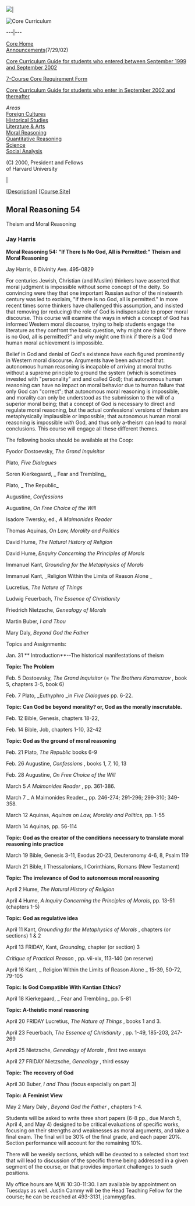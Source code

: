 ![](/~core/images/shield.gif)|

![Core Curriculum](/~core/images/core-curriculum-mr.gif)  
  
---|---  
  
[Core Home](/~core/index.html)  
[Announcements](/~core/announce.html)(7/29/02)  
  
[Core Curriculum Guide for students who entered between September 1999 and
September 2002](/~core/redbook.html)  
  
[7-Course Core Requirement Form](/~core/7course_form.html)  
  
[Core Curriculum Guide for students who enter in September 2002 and
thereafter](/~core/redbook_2002.html)  
  
_Areas_  
  [Foreign Cultures](/~core/areas/01-02/fc/index.html)  
  [Historical Studies](/~core/areas/01-02/hs/index.html)  
  [Literature & Arts](/~core/areas/01-02/la/index.html)  
  [Moral Reasoning](/~core/areas/01-02/mr/index.html)  
  [Quantitative Reasoning](/~core/areas/01-02/qr/index.html)  
  [Science](/~core/areas/01-02/sci/index.html)  
  [Social Analysis](/~core/areas/01-02/sa/index.html)  

(C) 2000, President and Fellows  
of Harvard University

|  

[[Description](/~core/descriptions/00-01/mr/index.html#mr54)] [[Course
Site](/~mr54/)]

## Moral Reasoning 54  
Theism and Moral Reasoning

### Jay Harris

**Moral Reasoning 54:   "If There Is No God, All is Permitted:" Theism and
Moral Reasoning**

Jay Harris,  6 Divinity Ave.
495-0829

For centuries Jewish, Christian (and Muslim) thinkers have asserted that moral
judgment is impossible without some concept of the deity. So convincing were
they that one important Russian author of the nineteenth century was led to
exclaim, "if there is no God, all is permitted." In more recent times some
thinkers have challenged this assumption, and insisted that removing (or
reducing) the role of God is indispensable to proper moral discourse. This
course will examine the ways in which a concept of God has informed Western
moral discourse, trying to help students engage the literature as they
confront the basic question, why might one think "if there is no God, all is
permitted?" and why might one think if there _is_ a God human moral
achievement is impossible.

Belief in God and denial of God's existence have each figured prominently in
Western moral discourse. Arguments have been advanced that: autonomous human
reasoning is incapable of arriving at moral truths without a supreme principle
to ground the system (which is sometimes invested with "personality" and  and
called God); that autonomous human reasoning can have no impact on moral
behavior due to human failure that only God can "correct"; that autonomous
moral reasoning is impossible, and morality can only be understood as the
submission to the will of a superior moral being; that a concept of God is
necessary to direct and regulate moral reasoning, but the actual confessional
versions of theism are metaphysically implausible or impossible; that
autonomous human moral reasoning is impossible _with_ God, and thus only
a-theism can lead to moral conclusions. This course will engage all these
different themes.

The following books should be available at the Coop:

Fyodor Dostoevsky, _The Grand Inquisitor_

Plato, _Five Dialogues_

Soren Kierkegaard, _  Fear and Trembling_

Plato, _  The Republic_

Augustine, _Confessions_

Augustine, _On Free Choice of the Will_

Isadore Twersky, ed., _A Maimonides Reader_

Thomas Aquinas, _On Law, Morality and Politics_

David Hume, _The Natural History of Religion_

David Hume, _Enquiry Concerning the Principles of Morals_

Immanuel Kant, _Grounding for the Metaphysics of Morals_

Immanuel Kant, _Religion Within the Limits of Reason Alone          _

Lucretius, _The Nature of Things_

Ludwig Feuerbach, _The Essence of Christianity_

Friedrich Nietzsche, _Genealogy of Morals_

Martin Buber, _I and Thou_

Mary Daly, _Beyond God the Father_

  

Topics and Assignments:

Jan. 31 **  Introduction**\--The historical manifestations of theism

**Topic: The Problem**

Feb. 5 Dostoevsky, _The Grand Inquisitor_ (= _The Brothers Karamazov_ , book
5, chapters 3-5, book 6)

Feb. 7 Plato, _Euthyphro     _in _Five Dialogues_ pp. 6-22.

**Topic: Can God be beyond morality? or, God as the morally inscrutable.**

Feb. 12 Bible, Genesis, chapters 18-22,

Feb. 14 Bible, Job, chapters 1-10,  32-42

**Topic: God as the ground of moral reasoning**

Feb. 21 Plato, _The Republic_ books 6-9

Feb. 26 Augustine, _Confessions_ , books 1, 7, 10, 13

Feb. 28 Augustine, _On Free Choice of the Will_

March 5   _A Maimonides Reader_ , pp. 361-386.

March 7 _  A Maimonides Reader_, pp. 246-274; 291-296; 299-310;  349-358.

March 12 Aquinas, _Aquinas on Law, Morality and Politics,_ pp. 1-55

March 14 Aquinas, pp. 56-114

**Topic: God as the creator of the conditions necessary to translate moral
reasoning into practice**

March 19 Bible, Genesis 3-11, Exodus 20-23,  Deuteronomy 4-6, 8, Psalm 119

March 21 Bible, I Thessalonians, I Corinthians, Romans (New Testament)

**Topic: The irrelevance of God to autonomous moral reasoning**

April 2  Hume, _The Natural History of Religion_

April 4 Hume, _A Inquiry Concerning the Principles of   Morals_, pp. 13-51
(chapters 1-5)

**Topic: God as regulative idea**

April 11  Kant, _Grounding for the Metaphysics of Morals_ , chapters (or
sections) 1 & 2

April 13 FRIDAY, Kant, _Grounding,_ chapter (or section) 3

  _Critique of Practical Reason_ , pp. vii-xix, 113-140 (on reserve)

April 16  Kant, _  Religion Within the Limits of Reason Alone _ 15-39, 50-72,
79-105

**Topic: Is God Compatible With Kantian Ethics?**

April 18 Kierkegaard, _  Fear and Trembling_ pp. 5-81

**Topic: A-theistic moral reasoning**

April 20 FRIDAY Lucretius, _The Nature of Things_ , books 1 and 3.

April 23 Feuerbach, _The Essence of Christianity_ , pp. 1-49, 185-203, 247-269

April 25 Nietzsche, _Genealogy of Morals_ , first two essays

April 27 FRIDAY Nietzsche, _Genealogy_ , third essay

**Topic: The recovery of God**

April 30  Buber, _I and Thou_ (focus especially on part 3)

**Topic: A Feminist View**

May  2   Mary Daly _, Beyond God the Father_ , chapters 1-4.

Students will be asked to write three short papers (6-8 pp., due March 5,
April 4, and May 4) designed to be critical  evaluations of specific works,
focusing on their strengths and weaknesses as moral arguments, and take a
final exam. The final will be 30% of the final grade, and each paper 20%.
Section performance will account for the remaining 10%.

There will be weekly sections, which will be devoted to a selected short text
that will lead to discussion of the specific theme being addressed in a given
segment of the course, or that provides important challenges to such
positions.

My office hours are M,W 10:30-11:30. I am available by appointment on Tuesdays
as well. Justin Cammy will be the Head Teaching Fellow for the course;  he can
be reached at 493-3131, jcammy@fas.



